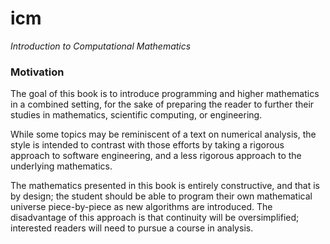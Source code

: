 # icm
*Introduction to Computational Mathematics*

### Motivation
The goal of this book is to introduce programming and higher mathematics in a combined setting, for
the sake of preparing the reader to further their studies in mathematics, scientific computing, or
engineering.

While some topics may be reminiscent of a text on numerical analysis, the style is intended to
contrast with those efforts by taking a rigorous approach to software engineering, and a less
rigorous approach to the underlying mathematics.

The mathematics presented in this book is entirely constructive, and that is by design; the student
should be able to program their own mathematical universe piece-by-piece as new algorithms are
introduced. The disadvantage of this approach is that continuity will be oversimplified; interested
readers will need to pursue a course in analysis.
